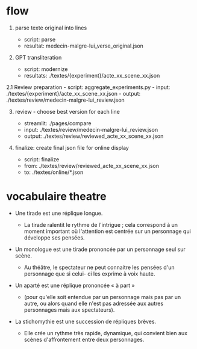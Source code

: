 # flow

1. parse texte original into lines
    - script: parse
    - resultat: medecin-malgre-lui_verse_original.json

2. GPT transliteration
    - script: modernize
    - resultats: ./textes/{experiment}/acte_xx_scene_xx.json

2.1 Review preparation
    - script: aggregate_experiments.py
    - input: ./textes/{experiment}/acte_xx_scene_xx.json
    - output: ./textes/review/medecin-malgre-lui_review.json

3. review - choose best version for each line
    - streamlit: ./pages/compare
    - input: ./textes/review/medecin-malgre-lui_review.json
    - output: ./textes/review/reviewed_acte_xx_scene_xx.json

4. finalize: create final json file for online display
    - script: finalize
    - from: ./textes/review/reviewed_acte_xx_scene_xx.json
    - to: ./textes/online/*.json



# vocabulaire theatre
- Une tirade est une réplique longue.
    -  La tirade ralentit le rythme de l'intrigue ; cela correspond à un moment important où l'attention est centrée sur un personnage qui développe ses pensées.

- Un monologue est une tirade prononcée par un personnage seul sur scène.
    - Au théâtre, le spectateur ne peut connaitre les pensées d'un personnage que si celui- ci les exprime à voix haute.

- Un aparté est une réplique prononcée « à part »
    - (pour qu'elle soit entendue par un personnage mais pas par un autre, ou alors quand elle n'est pas adressée aux autres personnages mais aux spectateurs).

- La stichomythie est une succession de répliques brèves.
    - Elle crée un rythme très rapide, dynamique, qui convient bien aux scènes d'affrontement entre deux personnages.
